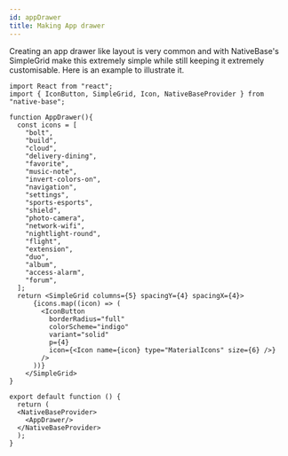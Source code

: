 ```yaml
---
id: appDrawer
title: Making App drawer
---
```


Creating an app drawer like layout is very common and with NativeBase's SimpleGrid make this extremely simple while still keeping it extremely customisable. Here is an example to illustrate it.

<!-- ![https://s3-us-west-2.amazonaws.com/secure.notion-static.com/57b6426c-012b-4a18-a96f-a93d505a4f72/Screenshot_2021-01-19_at_6.35.50_PM.png](https://s3-us-west-2.amazonaws.com/secure.notion-static.com/57b6426c-012b-4a18-a96f-a93d505a4f72/Screenshot_2021-01-19_at_6.35.50_PM.png)

![https://s3-us-west-2.amazonaws.com/secure.notion-static.com/231b210c-f72c-47cb-81ba-ea7a9c0be590/Screenshot_2021-01-19_at_6.35.46_PM.png](https://s3-us-west-2.amazonaws.com/secure.notion-static.com/231b210c-f72c-47cb-81ba-ea7a9c0be590/Screenshot_2021-01-19_at_6.35.46_PM.png) -->

```SnackPlayer name=AppDrawer
import React from "react";
import { IconButton, SimpleGrid, Icon, NativeBaseProvider } from "native-base";

function AppDrawer(){
  const icons = [
    "bolt",
    "build",
    "cloud",
    "delivery-dining",
    "favorite",
    "music-note",
    "invert-colors-on",
    "navigation",
    "settings",
    "sports-esports",
    "shield",
    "photo-camera",
    "network-wifi",
    "nightlight-round",
    "flight",
    "extension",
    "duo",
    "album",
    "access-alarm",
    "forum",
  ];
  return <SimpleGrid columns={5} spacingY={4} spacingX={4}>
      {icons.map((icon) => (
        <IconButton
          borderRadius="full"
          colorScheme="indigo"
          variant="solid"
          p={4}
          icon={<Icon name={icon} type="MaterialIcons" size={6} />}
        />
      ))}
    </SimpleGrid>
}

export default function () {
  return (
  <NativeBaseProvider>
    <AppDrawer/>
  </NativeBaseProvider>
  );
}
```
